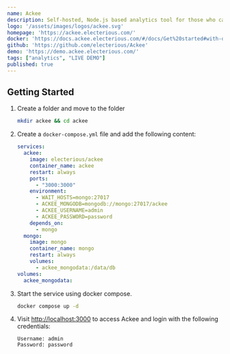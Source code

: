 ```yaml
---
name: Ackee
description: Self-hosted, Node.js based analytics tool for those who care about privacy.
logo: '/assets/images/logos/ackee.svg'
homepage: 'https://ackee.electerious.com/'
docker: 'https://docs.ackee.electerious.com/#/docs/Get%20started#with-docker-compose'
github: 'https://github.com/electerious/Ackee'
demo: 'https://demo.ackee.electerious.com/'
tags: ["analytics", "LIVE DEMO"]
published: true
---
```


## Getting Started

1. Create a folder and move to the folder
    ```bash
    mkdir ackee && cd ackee
    ```
2. Create a `docker-compose.yml` file and add the following content:
    ```yaml [docker-compose.yml]
    services:
      ackee:
        image: electerious/ackee
        container_name: ackee
        restart: always
        ports:
          - "3000:3000"
        environment:
          - WAIT_HOSTS=mongo:27017
          - ACKEE_MONGODB=mongodb://mongo:27017/ackee
          - ACKEE_USERNAME=admin
          - ACKEE_PASSWORD=password
        depends_on:
          - mongo
      mongo:
        image: mongo
        container_name: mongo
        restart: always
        volumes:
          - ackee_mongodata:/data/db
    volumes:
      ackee_mongodata:
    ```
3. Start the service using docker compose.
    ```bash
    docker compose up -d
    ```
4. Visit [http://localhost:3000](http://localhost:3000) to access Ackee and login with the following credentials:
    ```
    Username: admin
    Password: password
    ```

